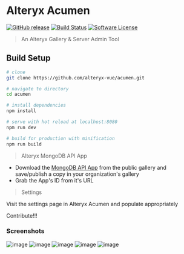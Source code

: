 
# Alteryx Acumen

[![GitHub release](https://img.shields.io/github/release/alteryx-vue/acumen/all.svg)](https://github.com/alteryx-vue/acumen) [![Build Status](https://travis-ci.org/alteryx-vue/acumen.svg?branch=master)](https://travis-ci.org/alteryx-vue/acumen) [![Software License](https://img.shields.io/badge/license-MIT-brightgreen.svg?style=flat)](LICENSE)

> An Alteryx Gallery & Server Admin Tool

## Build Setup

``` bash
# clone
git clone https://github.com/alteryx-vue/acumen.git

# navigate to directory
cd acumen

# install dependencies
npm install

# serve with hot reload at localhost:8080
npm run dev

# build for production with minification
npm run build
```

> Alteryx MongoDB API App

- Download the [MongoDB API App](https://gallery.alteryx.com/#!app/Alteryx-MongoDB-API-App/5b2032b8826fd32438e9a640) from the public gallery and save/publish a copy in your organization's gallery
- Grab the App's ID from it's URL

> Settings

Visit the settings page in Alteryx Acumen and populate appropriately

Contribute!!!

### Screenshots
![image](https://user-images.githubusercontent.com/23061476/41372216-9c80d56c-6f1a-11e8-94ac-7236af630bc0.png)
![image](https://user-images.githubusercontent.com/23061476/41372264-c1fb0402-6f1a-11e8-9287-97efe91b3648.png)
![image](https://user-images.githubusercontent.com/23061476/41372296-e25e6cac-6f1a-11e8-8144-31b4ebd72276.png)
![image](https://user-images.githubusercontent.com/23061476/41372320-f4dc9bf6-6f1a-11e8-9f05-bb83fd243d0f.png)
![image](https://user-images.githubusercontent.com/23061476/41372355-0df04aa2-6f1b-11e8-84e8-4283b65c0f49.png)
